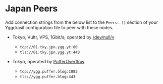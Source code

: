 # Japan Peers

Add connection strings from the below list to the `Peers: []` section of your
Yggdrasil configuration file to peer with these nodes.

* Tokyo, Vultr, VPS, 1Gbit/s, operated by [/dev/null/v](https://dev.nul.lv)
  * `tcp://01.tky.jpn.ygg.yt:80`
  * `tls://01.tky.jpn.ygg.yt:443`

* Tokyo, operated by [PufferOverflow](https://puffer.blog/)
  * `tcp://ygg.puffer.blog:1883`
  * `tls://ygg.puffer.blog:443`
